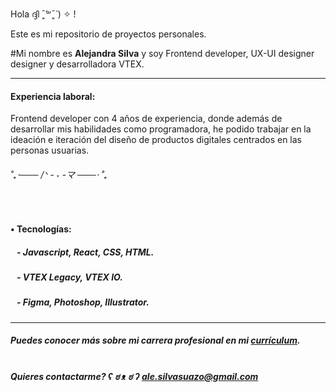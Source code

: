 Hola ദ്ദി ˉ͈̀꒳ˉ͈́ ) ✧ !


Este es mi repositorio de proyectos personales.

#Mi nombre es **Alejandra Silva**
 y soy Frontend developer, UX-UI designer designer y desarrolladora VTEX.


---

#### Experiencia laboral:
 
Frontend developer con 4 años de experiencia, donde además de desarrollar mis habilidades como programadora, he podido trabajar en la ideación e iteración del diseño de productos digitales centrados en las personas usuarias.  
###### ˚₊⋅─── /ᐠ - ˕ -マ ───⋅ ˚₊

&nbsp;&nbsp;&nbsp;
####  • Tecnologías:
##### &nbsp;&nbsp;&nbsp;- Javascript, React, CSS, HTML.
##### &nbsp;&nbsp;&nbsp;- VTEX Legacy, VTEX IO.
##### &nbsp;&nbsp;&nbsp;- Figma, Photoshop, Illustrator.

---

#####  Puedes conocer más sobre mi carrera profesional en mi [currículum](https://drive.google.com/file/d/1E1h467MIuG_ptY9CnUs5KsAWXGJ2DoGU/view?usp=sharing). 

#
##### Quieres contactarme? ʕ ಠ ᴥ ಠ ʔ  ale.silvasuazo@gmail.com
